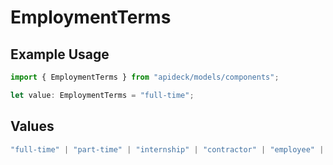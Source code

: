 # EmploymentTerms

## Example Usage

```typescript
import { EmploymentTerms } from "apideck/models/components";

let value: EmploymentTerms = "full-time";
```

## Values

```typescript
"full-time" | "part-time" | "internship" | "contractor" | "employee" | "freelance" | "temp" | "seasonal" | "volunteer" | "other"
```
